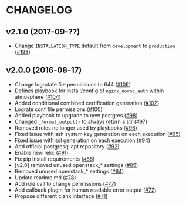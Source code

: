 # CHANGELOG

## v2.1.0 (2017-09-??)

- Change `INSTALLATION_TYPE` default from `development` to `production`
  ([#198](https://github.com/CyVerse/clank/pull/197))

## v2.0.0 (2016-08-17)
- Change logrotate file permissions to 644
  ([#109](https://github.com/CyVerse/clank/pull/109))
- Defines playbook for install/config of `nginx_novnc_auth` within atmosphere
  ([#104](https://github.com/CyVerse/clank/pull/104))
- Added conditional combined certification generation
  ([#102](https://github.com/CyVerse/clank/pull/102))
- Lograte conf file permissions
  ([#100](https://github.com/CyVerse/clank/pull/100))
- Added playbook to upgrade to new postgres
  ([#98](https://github.com/CyVerse/clank/pull/98))
- Changed `_format_output()` to always return a str
  ([#97](https://github.com/CyVerse/clank/pull/97))
- Removed roles no longer used by playbooks
  ([#96](https://github.com/CyVerse/clank/pull/96))
- Fixed issue with ssh system key generation on each execution
  ([#95](https://github.com/CyVerse/clank/pull/95))
- Fixed issue with ssl generation on each execution
  ([#94](https://github.com/CyVerse/clank/pull/94))
- Add official postgresql apt repository
  ([#92](https://github.com/CyVerse/clank/pull/92))
- Enable new relic
  ([#91](https://github.com/CyVerse/clank/pull/91))
- Fix pip install requirements
  ([#86](https://github.com/CyVerse/clank/pull/86))
- [v2.0] removed unused openstack_* settings
  ([#85](https://github.com/CyVerse/clank/pull/85))
- Removed unused openstack_* settings
  ([#84](https://github.com/CyVerse/clank/pull/84))
- Update readme.md
  ([#78](https://github.com/CyVerse/clank/pull/78))
- Add role call to change permissions
  ([#77](https://github.com/CyVerse/clank/pull/77))
- Add callback plugin for human readable error output
  ([#72](https://github.com/CyVerse/clank/pull/72))
- Propose different clank interface
  ([#71](https://github.com/CyVerse/clank/pull/71))
